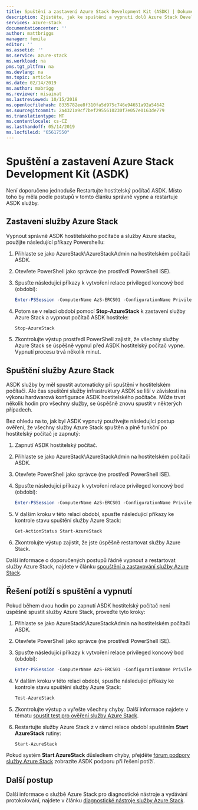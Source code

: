 ```yaml
---
title: Spuštění a zastavení Azure Stack Development Kit (ASDK) | Dokumentace Microsoftu
description: Zjistěte, jak ke spuštění a vypnutí dolů Azure Stack Development Kit (ASDK).
services: azure-stack
documentationcenter: ''
author: mattbriggs
manager: femila
editor: ''
ms.assetid: ''
ms.service: azure-stack
ms.workload: na
pms.tgt_pltfrm: na
ms.devlang: na
ms.topic: article
ms.date: 02/14/2019
ms.author: mabrigg
ms.reviewer: misainat
ms.lastreviewed: 10/15/2018
ms.openlocfilehash: 8335782ee8f310fa5d975c746e94651a92a54642
ms.sourcegitcommit: 2a4321a9cf7bef2955610230f7e057e0163de779
ms.translationtype: MT
ms.contentlocale: cs-CZ
ms.lasthandoff: 05/14/2019
ms.locfileid: "65617550"
---
```

# <a name="start-and-stop-the-azure-stack-development-kit-asdk"></a>Spuštění a zastavení Azure Stack Development Kit (ASDK)
Není doporučeno jednoduše Restartujte hostitelský počítač ASDK. Místo toho by měla podle postupů v tomto článku správně vypne a restartuje ASDK služby. 

## <a name="stop-azure-stack"></a>Zastavení služby Azure Stack 
Vypnout správně ASDK hostitelského počítače a služby Azure stacku, použijte následující příkazy Powershellu:

1. Přihlaste se jako AzureStack\AzureStackAdmin na hostitelském počítači ASDK.
2. Otevřete PowerShell jako správce (ne prostředí PowerShell ISE).
3. Spusťte následující příkazy k vytvoření relace privileged koncový bod (období): 

   ```powershell
   Enter-PSSession -ComputerName AzS-ERCS01 -ConfigurationName PrivilegedEndpoint
   ```
4. Potom se v relaci období pomocí **Stop-AzureStack** k zastavení služby Azure Stack a vypnout počítač ASDK hostitele:

   ```powershell
   Stop-AzureStack
   ```
5. Zkontrolujte výstup prostředí PowerShell zajistit, že všechny služby Azure Stack se úspěšně vypnul před ASDK hostitelský počítač vypne. Vypnutí procesu trvá několik minut.

## <a name="start-azure-stack"></a>Spuštění služby Azure Stack 
ASDK služby by měl spustit automaticky při spuštění v hostitelském počítači. Ale čas spuštění služby infrastruktury ASDK se liší v závislosti na výkonu hardwarová konfigurace ASDK hostitelského počítače. Může trvat několik hodin pro všechny služby, se úspěšně znovu spustit v některých případech.

Bez ohledu na to, jak byl ASDK vypnutý používejte následující postup ověření, že všechny služby Azure Stack spuštěn a plně funkční po hostitelský počítač je zapnutý: 

1. Zapnutí ASDK hostitelský počítač. 
2. Přihlaste se jako AzureStack\AzureStackAdmin na hostitelském počítači ASDK.
3. Otevřete PowerShell jako správce (ne prostředí PowerShell ISE).
4. Spusťte následující příkazy k vytvoření relace privileged koncový bod (období):

   ```powershell
   Enter-PSSession -ComputerName AzS-ERCS01 -ConfigurationName PrivilegedEndpoint
   ```
5. V dalším kroku v této relaci období, spusťte následující příkazy ke kontrole stavu spuštění služby Azure Stack:

   ```powershell
   Get-ActionStatus Start-AzureStack
   ```
6. Zkontrolujte výstup zajistit, že jste úspěšně restartovat služby Azure Stack.

Další informace o doporučených postupů řádně vypnout a restartovat služby Azure Stack, najdete v článku [spouštění a zastavování služby Azure Stack](../operator/azure-stack-start-and-stop.md). 

## <a name="troubleshoot-startup-and-shutdown"></a>Řešení potíží s spuštění a vypnutí 
Pokud během dvou hodin po zapnutí ASDK hostitelský počítač není úspěšně spustit služby Azure Stack, proveďte tyto kroky:

1. Přihlaste se jako AzureStack\AzureStackAdmin na hostitelském počítači ASDK.
2. Otevřete PowerShell jako správce (ne prostředí PowerShell ISE).
3. Spusťte následující příkazy k vytvoření relace privileged koncový bod (období):

   ```powershell
   Enter-PSSession -ComputerName AzS-ERCS01 -ConfigurationName PrivilegedEndpoint
   ```
4. V dalším kroku v této relaci období, spusťte následující příkazy ke kontrole stavu spuštění služby Azure Stack:

   ```powershell
   Test-AzureStack
   ```
5. Zkontrolujte výstup a vyřešte všechny chyby. Další informace najdete v tématu [spustit test pro ověření služby Azure Stack](../operator/azure-stack-diagnostic-test.md).
6. Restartujte služby Azure Stack z v rámci relace období spuštěním **Start AzureStack** rutiny:

   ```powershell
   Start-AzureStack
   ```

Pokud systém **Start AzureStack** důsledkem chyby, přejděte [fórum podpory služby Azure Stack](https://social.msdn.microsoft.com/Forums/en-US/home?forum=azurestack) zobrazíte ASDK podporu při řešení potíží. 

## <a name="next-steps"></a>Další postup 
Další informace o službě Azure Stack pro diagnostické nástroje a vydávání protokolování, najdete v článku [diagnostické nástroje služby Azure Stack](../operator/azure-stack-diagnostics.md).
